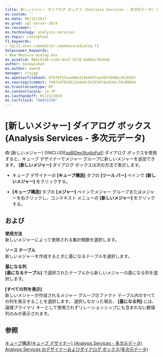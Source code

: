 ```yaml
---
title: 新しいメジャー ダイアログ ボックス (Analysis Services - 多次元データ) |Microsoft Docs
ms.custom: ''
ms.date: 06/13/2017
ms.prod: sql-server-2014
ms.reviewer: ''
ms.technology: analysis-services
ms.topic: conceptual
f1_keywords:
- sql12.asvs.cubeeditor.newmeasuredialog.f1
helpviewer_keywords:
- New Measure dialog box
ms.assetid: 86dc9146-cc6d-4cef-b178-9a6b4cf616e8
author: minewiskan
ms.author: owend
manager: craigg
ms.openlocfilehash: 07970f55cea06e319ed937aa3937d49bc45363b7
ms.sourcegitcommit: f40fa47619512a9a9c3e3258fda3242c76c008e6
ms.translationtype: MT
ms.contentlocale: ja-JP
ms.lasthandoff: 05/23/2019
ms.locfileid: "66072338"
---
```

# <a name="new-measure-dialog-box-analysis-services---multidimensional-data"></a>[新しいメジャー] ダイアログ ボックス (Analysis Services - 多次元データ)
  **の** [新しいメジャー] [!INCLUDE[ssBIDevStudioFull](../includes/ssbidevstudiofull-md.md)] ダイアログ ボックスを使用すると、キューブ デザイナーでメジャー グループに新しいメジャーを追加できます。 **[新しいメジャー]** ダイアログ ボックスは次の方法で表示します。  
  
-   キューブ デザイナーの **[キューブ構造]** タブの **[ツール バー]** ペインで **[新しいメジャー]** をクリックする。  
  
-   **[キューブ構造]** タブの **[メジャー]** ペインでメジャー グループまたはメジャーを右クリックし、コンテキスト メニューの **[新しいメジャー]** をクリックする。  
  
## <a name="options"></a>および  
 **使用方法**  
 新しいメジャーによって使用される集計関数を選択します。  
  
 **ソース テーブル**  
 新しいメジャーを作成するときに基になるテーブルを選択します。  
  
 **基になる列**  
 **[基になるテーブル]** で選択されたテーブルから新しいメジャーの基になる列を選択します。  
  
 **[すべての列を表示]**  
 新しいメジャーが作成されるメジャー グループのファクト テーブル内のすべての列を表示することを選択します。 選択しなかった場合、 **[基になる列]** には、論理プライマリ キーとして使用されずリレーションシップにも含まれない数値列のみが表示されます。  
  
## <a name="see-also"></a>参照  
 [キューブ構造&#40;キューブ デザイナー&#41; &#40;Analysis Services - 多次元データ&#41;](cube-structure-cube-designer-analysis-services-multidimensional-data.md)   
 [Analysis Services のデザイナーおよびダイアログ ボックス&#40;多次元データ&#41;](analysis-services-designers-and-dialog-boxes-multidimensional-data.md)  
  
  
